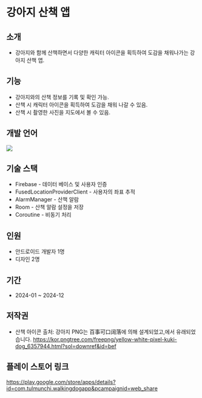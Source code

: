 # 강아지 산책 앱

## 소개
- 강아지와 함께 산책하면서 다양한 캐릭터 아이콘을 획득하여 도감을 채워나가는 강아지 산책 앱.

## 기능
   - 강아지와의 산책 정보를 기록 및 확인 가능.
   - 산책 시 캐릭터 아이콘을 획득하여 도감을 채워 나갈 수 있음. 
   - 산책 시 촬영한 사진을 지도에서 볼 수 있음.

## 개발 언어 
   <img src="https://img.shields.io/badge/kotlin-7F52FF?style=flat&logo=kotlin&logoColor=white"/>	

## 기술 스택
   - Firebase - 데이터 베이스 및 사용자 인증
   - FusedLocationProviderClient - 사용자의 좌표 추적
   - AlarmManager - 산책 알람
   - Room - 산책 알람 설정을 저장
   - Coroutine - 비동기 처리

## 인원
   - 안드로이드 개발자 1명
   - 디자인 2명

## 기간
   - 2024-01 ~ 2024-12

## 저작권
- 산책 아이콘 출처: 강아지 PNG는 百事可口阔落에 의해 설계되었고,에서 유래되었습니다. https://kor.pngtree.com/freepng/yellow-white-pixel-kuki-dog_6357944.html?sol=downref&id=bef

## 플레이 스토어 링크
https://play.google.com/store/apps/details?id=com.tulmunchi.walkingdogapp&pcampaignid=web_share
